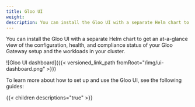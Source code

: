 ```yaml
---
title: Gloo UI
weight: 
description: You can install the Gloo UI with a separate Helm chart to get an at-a-glance view of the configuration, health, and compliance status of your Gloo Gateway setup and the workloads in your cluster.
---
```


You can install the Gloo UI with a separate Helm chart to get an at-a-glance view of the configuration, health, and compliance status of your Gloo Gateway setup and the workloads in your cluster.

![Gloo UI dashboard]({{< versioned_link_path fromRoot="/img/ui-dashboard.png" >}})

To learn more about how to set up and use the Gloo UI, see the following guides: 

{{< children descriptions="true" >}}